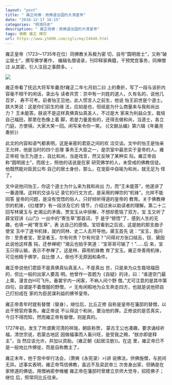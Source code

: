 ```yaml
---
layout: "post"
title: " 雍正尙佛：用佛道治国的大清皇帝"
date: "2018-12-17 16:15"
categories: "明清历史"
description: " 雍正尙佛：用佛道治国的大清皇帝"
tags: 佛教 雍正 禅宗
url: https://www.y5000.com/zgls/mq/24648.html
---
```






雍正皇帝（1723～1735年在位）同佛教关系极为密 切，自号“圆明居士”，又称“破尘居士”，撰写佛学著作，
编辑名僧语录，刊印释家典籍，干预梵宫事务，同禅僧过 从其密，引人注目之事颇多。 、

![](https://img.y5000.com/uploads/allimg/170804/12-1FP4094153b9.jpg)

雍正帝看了抚远大将军年羹尧f雍正二年七月初二曰 上的奏折，写了一段与该折内容毫不相干的闲话，录出与 读者共赏：京中有一刘姓的道人，久有名的，说他几百岁，
寿不可考。前者怡王见他，此人惯言人之前生，他说 怡王前世是个道士。朕大笑说：这是你们前生的缘 法，应如是也，但祗是为什么商量来与我和尚出力？
王未能答。朕说不是这样真佛真仙真圣人，不过是大 家来为利益众生，栽培自己福田，那里在色像上着 脚，若是力量差些的，还得去做和尚，当道士，各立
门庭，方使得。大家大笑一回。闲写来令你一笑。 (《文献丛编》第六辑《年羹尧奏折》）

此文的内容和语气都表明，这是亲密的君臣之间的欢 洽交谈。文中的怡王是怡亲王允祥，他是当时的四个总理 事务王大臣之一，是宗室中最忠实于皇帝的人。雍正帝视
怡王为道士，自比和尚，当是戏言，然又反映了某种实 际。雍正帝自称“圆明居士”，而居士，照他的话说是在家 研究佛学的人，未受戒的佛教信徒。他既然能对臣民公布
自己的居士身份，那么，在宠臣中自喻为和尚，就无足为 怪了。

文中说他问怡王，你这个道士为什么来为我和尚出 力，而“王未能答”，他遂讲了一番道理。这样的交谈与记 录它的行文方式，是采用的禅宗的“机锋”。允祥不能囘答
皇帝的问题，是没有觉悟的俗人，只好倾听得道的皇帝的 教育。关于佛教禅宗的机锋，《红楼梦》有一段涉及它的 情节，介绍过来以助读者的理解。第二十二回写林黛玉与
史湘云的矛盾，贾宝玉从中排解，不想却惹恼了双方，宝 玉又听了薛宝钗讲《山门》一出中的“寄生草”那首词，于
是乎“顿悟”了，感到人生的无趣，也填一阙“寄生草”，表 达自己的感情。宝钗看到之后说，这是她的那支曲子使宝
玉中了道书机锋，就约同林、史二人去开导他。黛玉首先 说：“宝玉，我问你：至贵者宝，至坚者玉，尔有何贵？尔有何坚？”问得对方张口结舌，钗、黛因此说他这样愚
钝，还参禅呢! ”湘云也拍手笑道：“宝哥哥可输了！”……后 来，宝玉只得认输，表示不参禅了。这是林、薛用机锋教
育了宝玉。雍正帝善用机锋，可见他精于佛学，自比僧 人，倒也不无原因和条件。

雍正帝说他们君臣不是真佛真仙真圣人，不是真出 世，只是来为众生栽培福田的，但比一般的出家人要高
明。他曾作一首题为《自疑》的诗，曰：“谁道空门最上乘，漫言白H可飞升。垂裳宇内一闲客，不衲人间个野 僧。”尤可注意的是其中第四句，自谓是不着僧服的野僧，〃
无有闲暇地为众生奔走四方，也就是说他把自己打扮成在 家的为臣民谋利益的佛爷皇帝。

雍正帝青年时就有替僧（替身），继位后，比丘正修 自称是皇帝在藩邸的替僧，以此干预官府事务。雍正帝说
不认得这个和尚，要治他的罪。正修说的是否真实，今日不得而知，然而雍正帝有替僧，则是真的。

1727年初，发生了所谓黄河清的祥瑞，朝臣称贺， 蒙古王公也凑趣，要求诵经祈福，清世宗说，若蒙古地区 因做福事而人畜兴旺，是受我之赐，“朕亦即是释主”，当
然应该允许，并加以资助。（雍正朝《起居注册》)。在这 里，雍正帝已不是一般地比作佛徙，而是自称教主了。

雍正末年，他于宫中举行法会，（萧奭《永宪录〉>)讲 说佛法，供佛施僧，与民间无异。述事实表明，雍正帝笃信佛教，虽远不及梁武帝三
次舍身出家，但确是在家修道的佛徒。用僧衲密参帷幄 雍正帝在藩邸时曾建立京师大觉寺，招揽佛子；继位 后，照常同比丘往来。
